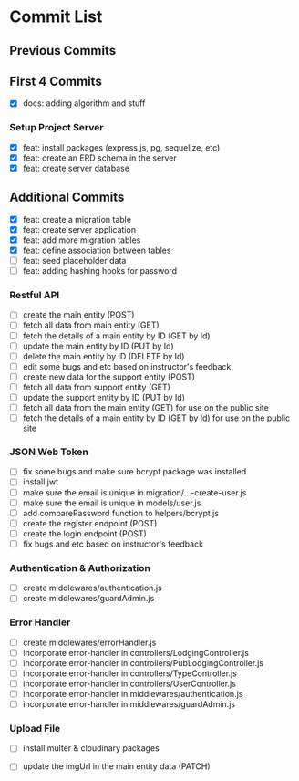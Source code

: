 # Commit List
## Previous Commits

## First 4 Commits
- [x] docs: adding algorithm and stuff
### Setup Project Server
- [x] feat: install packages (express.js, pg, sequelize, etc)
- [x] feat: create an ERD schema in the server
- [x] feat: create server database
## Additional Commits
- [x] feat: create a migration table
- [x] feat: create server application
- [x] feat: add more migration tables
- [x] feat: define association between tables
- [ ] feat: seed placeholder data
- [ ] feat: adding hashing hooks for password

### Restful API
- [ ] create the main entity (POST)
- [ ] fetch all data from main entity (GET)
- [ ] fetch the details of a main entity by ID (GET by Id)
- [ ] update the main entity by ID (PUT by Id)
- [ ] delete the main entity by ID (DELETE by Id)
- [ ] edit some bugs and etc based on instructor's feedback
- [ ] create new data for the support entity (POST)
- [ ] fetch all data from support entity (GET)
- [ ] update the support entity by ID (PUT by Id)
- [ ] fetch all data from the main entity (GET) for use on the public site
- [ ] fetch the details of a main entity by ID (GET by Id) for use on the public site

### JSON Web Token
- [ ] fix some bugs and make sure bcrypt package was installed
- [ ] install jwt
- [ ] make sure the email is unique in migration/...-create-user.js
- [ ] make sure the email is unique in models/user.js
- [ ] add comparePassword function to helpers/bcrypt.js
- [ ] create the register endpoint (POST)
- [ ] create the login endpoint (POST)
- [ ] fix bugs and etc based on instructor's feedback

### Authentication & Authorization
- [ ] create middlewares/authentication.js
- [ ] create middlewares/guardAdmin.js

### Error Handler
- [ ] create middlewares/errorHandler.js
- [ ] incorporate error-handler in controllers/LodgingController.js
- [ ] incorporate error-handler in controllers/PubLodgingController.js
- [ ] incorporate error-handler in controllers/TypeController.js
- [ ] incorporate error-handler in controllers/UserController.js
- [ ] incorporate error-handler in middlewares/authentication.js
- [ ] incorporate error-handler in middlewares/guardAdmin.js

### Upload File
- [ ] install multer & cloudinary packages
- [ ] update the imgUrl in the main entity data (PATCH)

